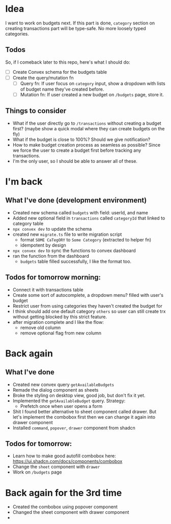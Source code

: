 # Idea
I want to work on budgets next. If this part is done, `category` section on creating transactions part will be type-safe. No more loosely typed categories.

## Todos
So, if I comeback later to this repo, here's what I should do:
- [ ] Create Convex schema for the budgets table
- [ ] Create the query/mutation fn
  - [ ] Query fn: If user focus on `category` input, show a dropdown with lists of budget name they've created before.
  - [ ] Mutation fn: If user created a new budget on `/budgets` page, store it.

## Things to consider
- What if the user directly go to `/transactions` without creating a budget first? (maybe show a quick modal where they can create budgets on the fly)
- What if the budget is close to 100%? Should we give notification?
- How to make budget creation process as seamless as possible? Since we force the user to create a budget first before tracking any transactions.
- I'm the only user, so I should be able to answer all of these.

# I'm back
## What I've done (development environment)
- Created new schema called `budgets` with field: userId, and name
- Added new optional field in `transactions` called `categoryId` that linked to category table
- `npx convex dev` to update the schema
- created new `migrate.ts` file to write migration script
  - format `SOME CaTegORY` to `Some Category` (extracted to helper fn)
  - idempotent by design
- `npx convex dev` to sync the functions to convex dashboard
- ran the function from the dashboard
  - `budgets` table filled successfully, I like the format too.

## Todos for tomorrow morning:
- Connect it with transactions table
- Create some sort of autocomplete, a dropdown menu? filled with user's budget
- Restrict user from using categories they haven't created the budget for
- I think should add one default category `others` so user can still create trx without getting blocked by this strict feature.
- after migration complete and I like the flow:
  - remove old column
  - remove optional flag from new column

# Back again
## What I've done
- Created new convex query `getAvailableBudgets`
- Remade the dialog component as sheets
- Broke the styling on desktop view, good job, but don't fix it yet.
- Implemented the `getAvailableBudget` query. Strategy:
  - Prefetch once when user opens a form
- Shit I found better alternative to sheet component called drawer. But let's implement the combobox first then we can change it again into drawer component
- Installed `command`, `popover`, `drawer` component from shadcn

## Todos for tomorrow:
- Learn how to make good autofill combobox here: https://ui.shadcn.com/docs/components/combobox
- Change the `sheet` component with `drawer`
- Work on `/budgets` page


# Back again for the 3rd time
- Created the combobox using popover component
- Changed the sheet component with drawer component
- 